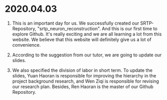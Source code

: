 # 2020.04.03

1. This is an important day for us. We successfully created our SRTP-Repository, "srtp_neuron_reconstruction". And this is our first time to explore Github. It's really exciting and we are all learning a lot from this website. We believe that this website will definitely give us a lot of convenience.

2. According to the suggestion from our tutor, we are going to update our slides.
3. We also specified the division of labor in short term. To update the slides, Yuan Haoran is responsible for improving the hierarchy in the project background research, and Wen Ziqi is responsible for revising our research plan. Besides, Ren Haoran is the master of our Github Repository.

